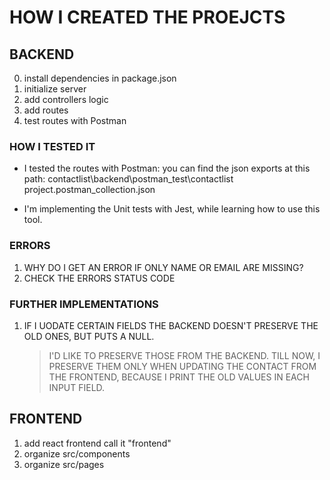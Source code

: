 # HOW I CREATED THE PROEJCTS


## BACKEND

0. install dependencies in package.json
1. initialize server
2. add controllers logic
3. add routes
4. test routes with Postman


### HOW I TESTED IT

- I tested the routes with Postman: you can find the json exports at this path: contactlist\backend\postman_test\contactlist project.postman_collection.json

- I'm implementing the Unit tests with Jest, while learning how to use this tool.


### ERRORS
1. WHY DO I GET AN ERROR IF ONLY NAME OR EMAIL ARE MISSING?
2. CHECK THE ERRORS STATUS CODE

### FURTHER IMPLEMENTATIONS
1. IF I UODATE CERTAIN FIELDS THE BACKEND DOESN'T PRESERVE THE OLD ONES, BUT PUTS A NULL.

    > I'D LIKE TO PRESERVE THOSE FROM THE BACKEND.
    > TILL NOW, I PRESERVE THEM ONLY WHEN UPDATING THE CONTACT FROM THE FRONTEND, BECAUSE I PRINT THE OLD VALUES IN EACH INPUT FIELD.



## FRONTEND
1. add react frontend call it "frontend"
2. organize src/components
3. organize src/pages

